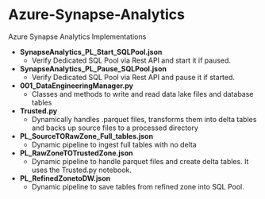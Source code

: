 # Azure-Synapse-Analytics
Azure Synapse Analytics Implementations

* **SynapseAnalytics_PL_Start_SQLPool.json**
  * Verify Dedicated SQL Pool via Rest API and start it if paused.
* **SynapseAnalytics_PL_Pause_SQLPool.json**
  * Verify Dedicated SQL Pool via Rest API and pause it if started.
* **001_DataEngineeringManager.py**
  * Classes and methods to write and read data lake files and database tables
* **Trusted.py**
  * Dynamically handles .parquet files, transforms them into delta tables and backs up source files to a processed directory
* **PL_SourceTORawZone_Full_tables.json**
  * Dynamic pipeline to ingest full tables with no delta
* **PL_RawZoneTOTrustedZone.json**
  * Dynamic pipeline to handle parquet files and create delta tables. It uses the Trusted.py notebook.
* **PL_RefinedZonetoDW.json**
  * Dynamic pipeline to save tables from refined zone into SQL Pool.
